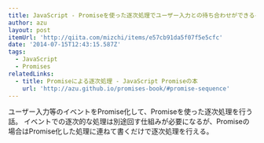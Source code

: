 ```yaml
---
title: JavaScript - Promiseを使った逐次処理でユーザー入力との待ち合わせができるイベントループを記述する - Qiita
author: azu
layout: post
itemUrl: 'http://qiita.com/mizchi/items/e57cb91da5f07f5e5cfc'
date: '2014-07-15T12:43:15.587Z'
tags:
  - JavaScript
  - Promises
relatedLinks:
  - title: Promiseによる逐次処理 - JavaScript Promiseの本
    url: 'http://azu.github.io/promises-book/#promise-sequence'
---
```

ユーザー入力等のイベントをPromise化して、Promiseを使った逐次処理を行う話。
イベントでの逐次的な処理は別途回す仕組みが必要になるが、Promiseの場合はPromise化した処理に連ねて書くだけで逐次処理を行える。
